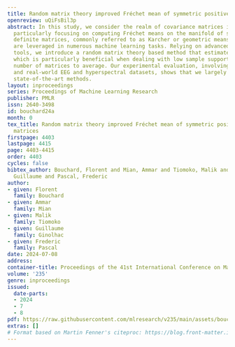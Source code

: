 ```yaml
---
title: Random matrix theory improved Fréchet mean of symmetric positive definite matrices
openreview: uQiFsBil3p
abstract: In this study, we consider the realm of covariance matrices in machine learning,
  particularly focusing on computing Fréchet means on the manifold of symmetric positive
  definite matrices, commonly referred to as Karcher or geometric means. Such means
  are leveraged in numerous machine learning tasks. Relying on advanced statistical
  tools, we introduce a random matrix theory based method that estimates Fréchet means,
  which is particularly beneficial when dealing with low sample support and a high
  number of matrices to average. Our experimental evaluation, involving both synthetic
  and real-world EEG and hyperspectral datasets, shows that we largely outperform
  state-of-the-art methods.
layout: inproceedings
series: Proceedings of Machine Learning Research
publisher: PMLR
issn: 2640-3498
id: bouchard24a
month: 0
tex_title: Random matrix theory improved Fréchet mean of symmetric positive definite
  matrices
firstpage: 4403
lastpage: 4415
page: 4403-4415
order: 4403
cycles: false
bibtex_author: Bouchard, Florent and Mian, Ammar and Tiomoko, Malik and Ginolhac,
  Guillaume and Pascal, Frederic
author:
- given: Florent
  family: Bouchard
- given: Ammar
  family: Mian
- given: Malik
  family: Tiomoko
- given: Guillaume
  family: Ginolhac
- given: Frederic
  family: Pascal
date: 2024-07-08
address:
container-title: Proceedings of the 41st International Conference on Machine Learning
volume: '235'
genre: inproceedings
issued:
  date-parts:
  - 2024
  - 7
  - 8
pdf: https://raw.githubusercontent.com/mlresearch/v235/main/assets/bouchard24a/bouchard24a.pdf
extras: []
# Format based on Martin Fenner's citeproc: https://blog.front-matter.io/posts/citeproc-yaml-for-bibliographies/
---
```

